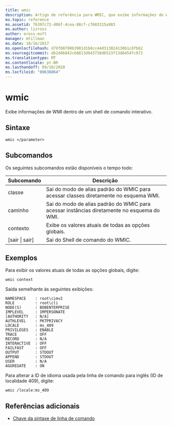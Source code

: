 ```yaml
---
title: wmic
description: Artigo de referência para WMIC, que exibe informações de WMI dentro de um shell de comando interativo.
ms.topic: reference
ms.assetid: 76397c72-d06f-4cea-88cf-c7603315a983
ms.author: lizross
author: eross-msft
manager: mtillman
ms.date: 10/16/2017
ms.openlocfilehash: d79f00798b3901d1b8cc44d313824130b1c8fb62
ms.sourcegitcommit: db2d46842c68813d043738d6523f13d8454fc972
ms.translationtype: MT
ms.contentlocale: pt-BR
ms.lasthandoff: 09/10/2020
ms.locfileid: "89638864"
---
```

# <a name="wmic"></a>wmic



Exibe informações de WMI dentro de um shell de comando interativo.



## <a name="syntax"></a>Sintaxe

```
wmic </parameter>
```

## <a name="sub-commands"></a>Subcomandos

Os seguintes subcomandos estão disponíveis o tempo todo:

|Subcomando|Descrição|
|-----------|-----------|
|classe|Sai do modo de alias padrão do WMIC para acessar classes diretamente no esquema WMI.|
|caminho|Sai do modo de alias padrão do WMIC para acessar instâncias diretamente no esquema do WMI.|
|contexto|Exibe os valores atuais de todas as opções globais.|
|[sair \| sair]|Sai do Shell de comando do WMIC.|

## <a name="examples"></a>Exemplos

Para exibir os valores atuais de todas as opções globais, digite:
```
wmic context
```
Saída semelhante às seguintes exibições:
```
NAMESPACE    : root\cimv2
ROLE         : root\cli
NODE(S)      : BOBENTERPRISE
IMPLEVEL     : IMPERSONATE
[AUTHORITY   : N/A]
AUTHLEVEL    : PKTPRIVACY
LOCALE       : ms_409
PRIVILEGES   : ENABLE
TRACE        : OFF
RECORD       : N/A
INTERACTIVE  : OFF
FAILFAST     : OFF
OUTPUT       : STDOUT
APPEND       : STDOUT
USER         : N/A
AGGREGATE    : ON
```
Para alterar a ID de idioma usada pela linha de comando para inglês (ID de localidade 409), digite:
```
wmic /locale:ms_409
```

## <a name="additional-references"></a>Referências adicionais

- [Chave da sintaxe de linha de comando](command-line-syntax-key.md)
